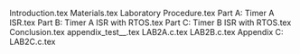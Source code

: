 Introduction.tex
Materials.tex
Laboratory Procedure.tex
Part A: Timer A ISR.tex
Part B: Timer A ISR with RTOS.tex
Part C: Timer B ISR with RTOS.tex
Conclusion.tex
appendix_test__.tex
LAB2A.c.tex
LAB2B.c.tex
Appendix C: LAB2C.c.tex
